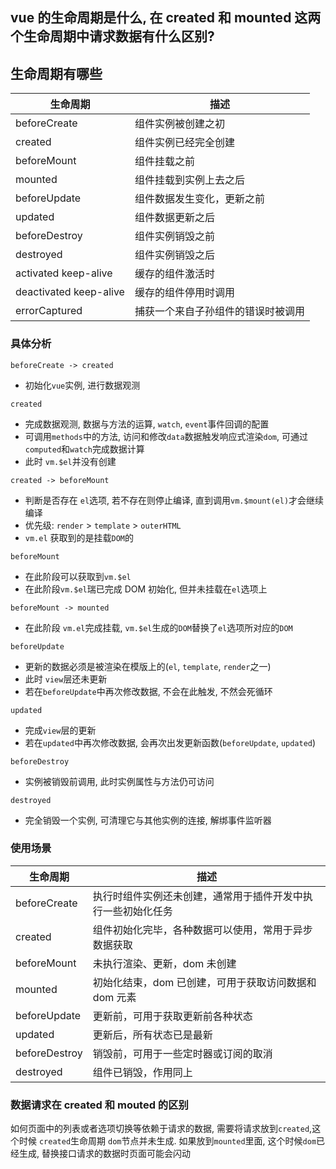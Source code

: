 ## vue 的生命周期是什么, 在 created 和 mounted 这两个生命周期中请求数据有什么区别?

## 生命周期有哪些

| 生命周期               | 描述                               |
| ---------------------- | ---------------------------------- |
| beforeCreate           | 组件实例被创建之初                 |
| created                | 组件实例已经完全创建               |
| beforeMount            | 组件挂载之前                       |
| mounted                | 组件挂载到实例上去之后             |
| beforeUpdate           | 组件数据发生变化，更新之前         |
| updated                | 组件数据更新之后                   |
| beforeDestroy          | 组件实例销毁之前                   |
| destroyed              | 组件实例销毁之后                   |
| activated keep-alive   | 缓存的组件激活时                   |
| deactivated keep-alive | 缓存的组件停用时调用               |
| errorCaptured          | 捕获一个来自子孙组件的错误时被调用 |

### 具体分析

`beforeCreate -> created`

- 初始化`vue`实例, 进行数据观测

`created`

- 完成数据观测, 数据与方法的运算, `watch`, `event`事件回调的配置
- 可调用`methods`中的方法, 访问和修改`data`数据触发响应式渲染`dom`, 可通过 `computed`和`watch`完成数据计算
- 此时 `vm.$el`并没有创建

`created -> beforeMount`

- 判断是否存在 `el`选项, 若不存在则停止编译, 直到调用`vm.$mount(el)`才会继续编译
- 优先级: `render` > `template` > `outerHTML`
- `vm.el` 获取到的是挂载`DOM`的

`beforeMount`

- 在此阶段可以获取到`vm.$el`
- 在此阶段`vm.$el`瑞已完成 DOM 初始化, 但并未挂载在`el`选项上

`beforeMount -> mounted`

- 在此阶段 `vm.el`完成挂载, `vm.$el`生成的`DOM`替换了`el`选项所对应的`DOM`

`beforeUpdate`

- 更新的数据必须是被渲染在模版上的(`el`, `template`, `render`之一)
- 此时 `view`层还未更新
- 若在`beforeUpdate`中再次修改数据, 不会在此触发, 不然会死循环

`updated`

- 完成`view`层的更新
- 若在`updated`中再次修改数据, 会再次出发更新函数(`beforeUpdate`, `updated`)

`beforeDestroy`

- 实例被销毁前调用, 此时实例属性与方法仍可访问

`destroyed`

- 完全销毁一个实例, 可清理它与其他实例的连接, 解绑事件监听器

### 使用场景

| 生命周期      | 描述                                                         |
| ------------- | ------------------------------------------------------------ |
| beforeCreate  | 执行时组件实例还未创建，通常用于插件开发中执行一些初始化任务 |
| created       | 组件初始化完毕，各种数据可以使用，常用于异步数据获取         |
| beforeMount   | 未执行渲染、更新，dom 未创建                                 |
| mounted       | 初始化结束，dom 已创建，可用于获取访问数据和 dom 元素        |
| beforeUpdate  | 更新前，可用于获取更新前各种状态                             |
| updated       | 更新后，所有状态已是最新                                     |
| beforeDestroy | 销毁前，可用于一些定时器或订阅的取消                         |
| destroyed     | 组件已销毁，作用同上                                         |

### 数据请求在 created 和 mouted 的区别

如何页面中的列表或者选项切换等依赖于请求的数据, 需要将请求放到`created`,这个时候 `created`生命周期 `dom`节点并未生成. 如果放到`mounted`里面, 这个时候`dom`已经生成, 替换接口请求的数据时页面可能会闪动
